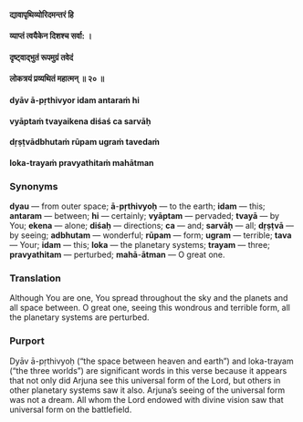 #### द्यावापृथिव्योरिदमन्तरं हि
#### व्याप्तं त्वयैकेन दिशश्च सर्वा: ।
#### दृष्ट्वाद्भुतं रूपमुग्रं तवेदं
#### लोकत्रयं प्रव्यथितं महात्मन् ॥ २० ॥

#### dyāv ā-pṛthivyor idam antaraṁ hi
#### vyāptaṁ tvayaikena diśaś ca sarvāḥ
#### dṛṣṭvādbhutaṁ rūpam ugraṁ tavedaṁ
#### loka-trayaṁ pravyathitaṁ mahātman

### Synonyms

**dyau** — from outer space; **ā**-**pṛthivyoḥ** — to the earth; **idam** — this; **antaram** — between; **hi** — certainly; **vyāptam** — pervaded; **tvayā** — by You; **ekena** — alone; **diśaḥ** — directions; **ca** — and; **sarvāḥ** — all; **dṛṣṭvā** — by seeing; **adbhutam** — wonderful; **rūpam** — form; **ugram** — terrible; **tava** — Your; **idam** — this; **loka** — the planetary systems; **trayam** — three; **pravyathitam** — perturbed; **mahā**-**ātman** — O great one.

### Translation

Although You are one, You spread throughout the sky and the planets and all space between. O great one, seeing this wondrous and terrible form, all the planetary systems are perturbed.

### Purport

Dyāv ā-pṛthivyoḥ (“the space between heaven and earth”) and loka-trayam (“the three worlds”) are significant words in this verse because it appears that not only did Arjuna see this universal form of the Lord, but others in other planetary systems saw it also. Arjuna’s seeing of the universal form was not a dream. All whom the Lord endowed with divine vision saw that universal form on the battlefield.